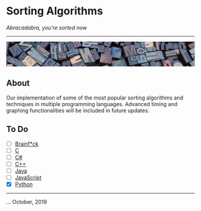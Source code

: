 # Sorting Algorithms
_Abracadabra, you're sorted now_

---

![Banner](media/banner.jpg)

## About

Our implementation of some of the most popular sorting algorithms and techniques in multiple programming languages. Advanced timing and graphing functionalities will be included in future updates.

## To Do

- [ ] [Brainf*ck](Brainfuck/README.md)
- [ ] [C](C/README.md)
- [ ] [C#](C#/README.md)
- [ ] [C++](C++/README.md)
- [ ] [Java](Java/README.md)
- [ ] [JavaScript](JavaScript/README.md)
- [x] [Python](Python/README.md)

---

... October, 2019